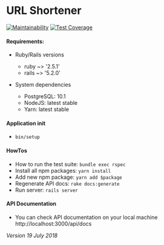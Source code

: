 # URL Shortener
[![Maintainability](https://api.codeclimate.com/v1/badges/9624204ff899ce978d21/maintainability)](https://codeclimate.com/github/AlexTatarnikov/url_shortener/maintainability)
[![Test Coverage](https://api.codeclimate.com/v1/badges/9624204ff899ce978d21/test_coverage)](https://codeclimate.com/github/AlexTatarnikov/url_shortener/test_coverage)
#### Requirements:

* Ruby/Rails versions
    * ruby ~> '2.5.1'
    * rails ~> '5.2.0'

* System dependencies
    * PostgreSQL: 10.1
    * NodeJS: latest stable
    * Yarn: latest stable

#### Application init

* `bin/setup`

#### HowTos

* How to run the test suite: `bundle exec rspec`
* Install all npm packages: `yarn install`
* Add new npm package: `yarn add $package`
* Regenerate API docs: `rake docs:generate`
* Run server: `rails server`

#### API Documentation

* You can check API documentation on your local machine http://localhost:3000/api/docs

*Version 19 July 2018*

